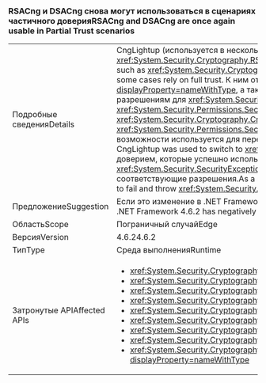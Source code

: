 ### <a name="rsacng-and-dsacng-are-once-again-usable-in-partial-trust-scenarios"></a><span data-ttu-id="2071b-101">RSACng и DSACng снова могут использоваться в сценариях частичного доверия</span><span class="sxs-lookup"><span data-stu-id="2071b-101">RSACng and DSACng are once again usable in Partial Trust scenarios</span></span>

|   |   |
|---|---|
|<span data-ttu-id="2071b-102">Подробные сведения</span><span class="sxs-lookup"><span data-stu-id="2071b-102">Details</span></span>|<span data-ttu-id="2071b-103">CngLightup (используется в нескольких высокоуровневых API шифрования, таких как <xref:System.Security.Cryptography.Xml.EncryptedXml?displayProperty=nameWithType>) и <xref:System.Security.Cryptography.RSACng?displayProperty=nameWithType> в некоторых случаях требуют полного доверия.</span><span class="sxs-lookup"><span data-stu-id="2071b-103">CngLightup (used in several higher-level crypto apis, such as <xref:System.Security.Cryptography.Xml.EncryptedXml?displayProperty=nameWithType>) and <xref:System.Security.Cryptography.RSACng?displayProperty=nameWithType> in some cases rely on full trust.</span></span> <span data-ttu-id="2071b-104">К ним относятся вызовы P/Invoke без утверждения разрешений <xref:System.Security.Permissions.SecurityPermissionFlag.UnmanagedCode?displayProperty=nameWithType>, а также пути кода, в которых <xref:System.Security.Cryptography.CngKey?displayProperty=nameWithType> предъявляет требования к разрешениям для <xref:System.Security.Permissions.SecurityPermissionFlag.UnmanagedCode?displayProperty=nameWithType>.</span><span class="sxs-lookup"><span data-stu-id="2071b-104">These include P/Invokes without asserting <xref:System.Security.Permissions.SecurityPermissionFlag.UnmanagedCode?displayProperty=nameWithType> permissions, and code paths where <xref:System.Security.Cryptography.CngKey?displayProperty=nameWithType> has permission demands for <xref:System.Security.Permissions.SecurityPermissionFlag.UnmanagedCode?displayProperty=nameWithType>.</span></span> <span data-ttu-id="2071b-105">Начиная с версии .NET Framework 4.6.2, CngLightup по возможности используется для переключения на <xref:System.Security.Cryptography.RSACng?displayProperty=nameWithType>.</span><span class="sxs-lookup"><span data-stu-id="2071b-105">Starting with the .NET Framework 4.6.2, CngLightup was used to switch to <xref:System.Security.Cryptography.RSACng?displayProperty=nameWithType> wherever possible.</span></span> <span data-ttu-id="2071b-106">В результате приложения с частичным доверием, которые успешно использовали <xref:System.Security.Cryptography.Xml.EncryptedXml?displayProperty=nameWithType>, могут завершаться сбоем с исключениями <xref:System.Security.SecurityException>. Это изменение добавляет необходимые утверждения, благодаря чему все функции, использующие CngLightup, получают соответствующие разрешения.</span><span class="sxs-lookup"><span data-stu-id="2071b-106">As a result, partial trust apps that successfully used <xref:System.Security.Cryptography.Xml.EncryptedXml?displayProperty=nameWithType> began to fail and throw <xref:System.Security.SecurityException> exceptions.This change adds the required asserts so that all functions using CngLightup have the required permissions.</span></span>|
|<span data-ttu-id="2071b-107">Предложение</span><span class="sxs-lookup"><span data-stu-id="2071b-107">Suggestion</span></span>|<span data-ttu-id="2071b-108">Если это изменение в .NET Framework 4.6.2 затронуло ваши приложения с частичным доверием, выполните обновление до версии .NET Framework 4.7.1.</span><span class="sxs-lookup"><span data-stu-id="2071b-108">If this change in the .NET Framework 4.6.2 has negatively impacted your partial trust apps, upgrade to the .NET Framework 4.7.1.</span></span>|
|<span data-ttu-id="2071b-109">Область</span><span class="sxs-lookup"><span data-stu-id="2071b-109">Scope</span></span>|<span data-ttu-id="2071b-110">Пограничный случай</span><span class="sxs-lookup"><span data-stu-id="2071b-110">Edge</span></span>|
|<span data-ttu-id="2071b-111">Версия</span><span class="sxs-lookup"><span data-stu-id="2071b-111">Version</span></span>|<span data-ttu-id="2071b-112">4.6.2</span><span class="sxs-lookup"><span data-stu-id="2071b-112">4.6.2</span></span>|
|<span data-ttu-id="2071b-113">Тип</span><span class="sxs-lookup"><span data-stu-id="2071b-113">Type</span></span>|<span data-ttu-id="2071b-114">Среда выполнения</span><span class="sxs-lookup"><span data-stu-id="2071b-114">Runtime</span></span>|
|<span data-ttu-id="2071b-115">Затронутые API</span><span class="sxs-lookup"><span data-stu-id="2071b-115">Affected APIs</span></span>|<ul><li><xref:System.Security.Cryptography.DSACng.%23ctor(System.Security.Cryptography.CngKey)?displayProperty=nameWithType></li><li><xref:System.Security.Cryptography.DSACng.Key?displayProperty=nameWithType></li><li><xref:System.Security.Cryptography.DSACng.LegalKeySizes?displayProperty=nameWithType></li><li><xref:System.Security.Cryptography.DSACng.CreateSignature(System.Byte[])?displayProperty=nameWithType></li><li><xref:System.Security.Cryptography.DSACng.VerifySignature(System.Byte[],System.Byte[])?displayProperty=nameWithType></li><li><xref:System.Security.Cryptography.RSACng.%23ctor(System.Security.Cryptography.CngKey)?displayProperty=nameWithType></li><li><xref:System.Security.Cryptography.RSACng.Key?displayProperty=nameWithType></li><li><xref:System.Security.Cryptography.RSACng.Decrypt(System.Byte[],System.Security.Cryptography.RSAEncryptionPadding)?displayProperty=nameWithType></li><li><xref:System.Security.Cryptography.RSACng.SignHash(System.Byte[],System.Security.Cryptography.HashAlgorithmName,System.Security.Cryptography.RSASignaturePadding)?displayProperty=nameWithType></li></ul>|

